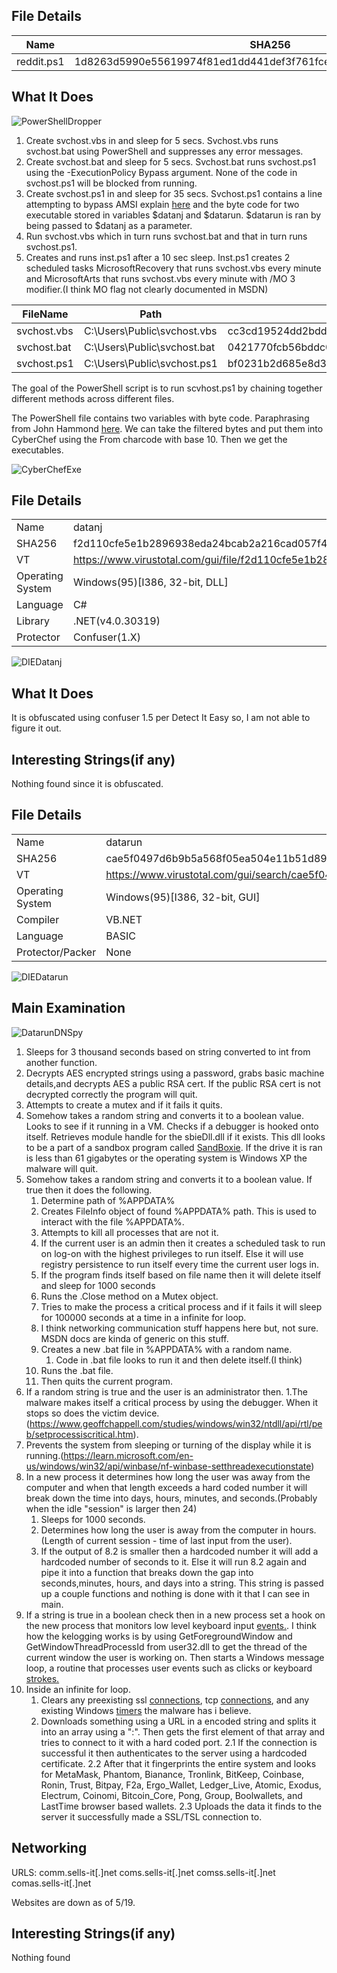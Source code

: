 ## File Details

|Name|SHA256|VT|MalwreBzr|
|----|----|--|-------|
|reddit.ps1|1d8263d5990e55619974f81ed1dd441def3f761fcecb160f056a459b74e635c6|https://www.virustotal.com/gui/file/1d8263d5990e55619974f81ed1dd441def3f761fcecb160f056a459b74e635c6|https://bazaar.abuse.ch/sample/1d8263d5990e55619974f81ed1dd441def3f761fcecb160f056a459b74e635c6/|

## What It Does

![PowerShellDropper](/assets/images/02-RedditPowerShell/RedditPowerShellContents.png)

1. Create svchost.vbs in and sleep for 5 secs. Svchost.vbs runs svchost.bat using PowerShell and suppresses any error messages.
2. Create svchost.bat and sleep for 5 secs. Svchost.bat runs svchost.ps1 using the -ExecutionPolicy Bypass argument. None of the code in svchost.ps1 will be blocked from running.
3. Create svchost.ps1 in and sleep for 35 secs. Svchost.ps1 contains a line attempting to bypass AMSI explain [here](https://www.mdsec.co.uk/2018/06/exploring-powershell-amsi-and-logging-evasion/) and the byte code for two executable stored in variables $datanj and $datarun. $datarun is ran by being passed to $datanj as a parameter.
4. Run svchost.vbs which in turn runs svchost.bat and that in turn runs svchost.ps1.
5. Creates and runs inst.ps1 after a 10 sec sleep.
Inst.ps1 creates 2 scheduled tasks MicrosoftRecovery that runs svchost.vbs every minute and MicrosoftArts that runs svchost.vbs every minute with /MO 3 modifier.(I think MO flag not clearly documented in MSDN)

|FileName|Path|SHA256|
|-|-|-|
|svchost.vbs|C:\Users\Public\svchost.vbs| cc3cd19524dd2bdd6260fab6c54ef91dfa5de3f13ba1ca062339c0cc984db99a|
|svchost.bat|C:\Users\Public\svchost.bat| 0421770fcb56bddc02a1f35338799245a8ba4b06d0591b559351fe574daa3f56|
|svchost.ps1|C:\Users\Public\svchost.ps1| bf0231b2d685e8d31b56a76d3d9f2f668bc16a2ad6f6f67cbdfc3381dd8d0a35|


The goal of the PowerShell script is to run scvhost.ps1 by chaining together different methods across different files.

The PowerShell file contains two variables with byte code. Paraphrasing from John Hammond [here](https://www.youtube.com/watch?v=MJBKxs8UnFE). We can take the filtered bytes and put them into CyberChef using the From charcode with base 10. Then we get the executables.

![CyberChefExe](/assets/images/02-RedditPowerShell/FoundExe.png)


## File Details

|||
|-|-|
|Name|datanj|
|SHA256|f2d110cfe5e1b2896938eda24bcab2a216cad057f46a4f1b1a990f46d93b4a91|
|VT|https://www.virustotal.com/gui/file/f2d110cfe5e1b2896938eda24bcab2a216cad057f46a4f1b1a990f46d93b4a91/details|
|Operating System|Windows(95)[I386, 32-bit, DLL]|
|Language|C#|
|Library|.NET(v4.0.30319)|
|Protector|Confuser(1.X)|

![DIEDatanj](/assets/images/02-RedditPowerShell/DIE_datanj.png)

## What It Does

It is obfuscated using confuser 1.5 per Detect It Easy so, I am not able to figure it out.
	 
## Interesting Strings(if any)

Nothing found since it is obfuscated.

## File Details

|||
|-|-|
|Name|datarun|
|SHA256|cae5f0497d6b9b5a568f05ea504e11b51d89bc715bf0e236ca9af633246b4f5a|
|VT|https://www.virustotal.com/gui/search/cae5f0497d6b9b5a568f05ea504e11b51d89bc715bf0e236ca9af633246b4f5a|
|Operating System|Windows(95)[I386, 32-bit, GUI]|
|Compiler|VB.NET|
|Language|BASIC|
|Protector/Packer| None|

![DIEDatarun](/assets/images/02-RedditPowerShell/DIE_datarun.png)

## Main Examination

![DatarunDNSpy](/assets/images/02-RedditPowerShell/RedditMain.png)


1. Sleeps for 3 thousand seconds based on string converted to int from another function.
2. Decrypts AES encrypted strings using a password, grabs basic machine details,and decrypts AES a public RSA cert. If the public RSA cert is not decrypted correctly the program will quit.
3. Attempts to create a mutex and if it fails it quits.
4. Somehow takes a random string and converts it to a boolean value. Looks to see if it running in a VM. Checks if a debugger is hooked onto itself. Retrieves module handle for the sbieDll.dll if it exists. This dll looks to be a part of a sandbox program called [SandBoxie](https://sandboxie-plus.com/sandboxie/sbiedllapi/). If the drive it is ran is less than 61 gigabytes or the operating system is Windows XP the malware will quit.
5. Somehow takes a random string and converts it to a boolean value. If true then it does the following.
	1. Determine path of %APPDATA%
	2. Creates FileInfo object of found %APPDATA% path. This is used to interact with the file %APPDATA%.
	3. Attempts to kill all processes that are not it.
	4. If the current user is an admin then it creates a scheduled task to run on log-on with the highest privileges to run itself.
	   Else it will use registry persistence to run itself every time the current user logs in.
	5. If the program finds itself based on file name then it will delete itself and sleep for 1000 seconds
	6. Runs the .Close method on a Mutex object.
	7. Tries to make the process a critical process and if it fails it will sleep for 100000 seconds at a time in a infinite for loop.
	8. I think networking communication stuff happens here but, not sure. MSDN docs are kinda of generic on this stuff.
	9. Creates a new .bat file in %APPDATA% with a random name.
		1. Code in .bat file looks to run it and then delete itself.(I think)
	10. Runs the .bat file.
	11. Then quits the current program.
6. If a random string is true and the user is an administrator then.
	1.The malware makes itself a critical process by using the debugger. When it stops so does the victim device.(https://www.geoffchappell.com/studies/windows/win32/ntdll/api/rtl/peb/setprocessiscritical.htm).
7. Prevents the system from sleeping or turning of the display while it is running.(https://learn.microsoft.com/en-us/windows/win32/api/winbase/nf-winbase-setthreadexecutionstate)
8. In a new process it determines how long the user was away from the computer and when that length exceeds a hard coded number it will break down the time into days, hours, minutes, and seconds.(Probably when the idle "session" is larger then 24)
	1. Sleeps for 1000 seconds.
	2. Determines how long the user is away from the computer in hours.(Length of current session - time of last input from the user).
	3. If the output of 8.2 is smaller then a hardcoded number it will add a hardcoded number of seconds to it. Else it will run 8.2 again and pipe it into a function that breaks down the gap into seconds,minutes, hours, and days into a string. This string is passed up a couple functions and nothing is done with it that I can see in main.
9. If a string is true in a boolean check then in a new process set a hook on the new process that monitors low level keyboard input [events.](https://learn.microsoft.com/en-us/windows/win32/api/winuser/nf-winuser-setwindowshookexa). I think how the kelogging works is by using GetForegroundWindow and GetWindowThreadProcessId from user32.dll to get the thread of the current window the user is working on. Then starts a Windows message loop, a routine that processes user events such as clicks or keyboard [strokes.](https://learn.microsoft.com/en-us/dotnet/api/system.windows.forms.application.run?view=windowsdesktop-8.0) 
10. Inside an infinite for loop.
	1. Clears any preexisting ssl [connections](https://learn.microsoft.com/en-us/dotnet/api/system.net.security.sslstream.dispose?view=net-8.0), tcp [connections](https://learn.microsoft.com/en-us/dotnet/api/system.net.sockets.tcpclient.dispose?view=net-8.0), and any existing Windows [timers](https://learn.microsoft.com/en-us/dotnet/api/system.threading.timer?view=net-8.0) the malware has i believe.
	2. Downloads something using a URL in a encoded string and splits it into an array using a ":". Then gets the first element of that array and tries to connect to it with a hard coded port.
	2.1 If the connection is successful it then authenticates to the server using a hardcoded certificate.
	2.2 After that it fingerprints the entire system and looks for MetaMask, Phantom, Bianance, Tronlink, BitKeep, Coinbase, Ronin, Trust, Bitpay, F2a, Ergo_Wallet, Ledger_Live, Atomic, Exodus, Electrum, Coinomi, Bitcoin_Core, Pong, Group, Boolwallets, and LastTime browser based wallets.
	2.3 Uploads the data it finds to the server it successfully made a SSL/TSL connection to.
## Networking

URLS:
comm.sells-it[.]net
coms.sells-it[.]net
comss.sells-it[.]net
comas.sells-it[.]net

Websites are down as of 5/19. 

## Interesting Strings(if any)

Nothing found








